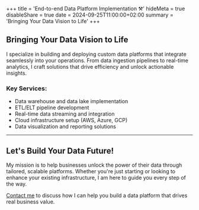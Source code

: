 +++
title = 'End-to-end Data Platform Implementation ⚒️'
hideMeta = true
disableShare = true
date = 2024-09-25T11:00:00+02:00
summary = 'Bringing Your Data Vision to Life'
+++

## Bringing Your Data Vision to Life  

I specialize in building and deploying custom data platforms that integrate seamlessly into your operations. From data ingestion pipelines to real-time analytics, I craft solutions that drive efficiency and unlock actionable insights.

### Key Services:  

- Data warehouse and data lake implementation
- ETL/ELT pipeline development
- Real-time data streaming and integration
- Cloud infrastructure setup (AWS, Azure, GCP)
- Data visualization and reporting solutions

---

## Let's Build Your Data Future!
My mission is to help businesses unlock the power of their data through tailored, scalable platforms. Whether you're just starting or looking to enhance your existing infrastructure, I am here to guide you every step of the way.

[Contact me](/contact) to discuss how I can help you build a data platform that drives real business value.

